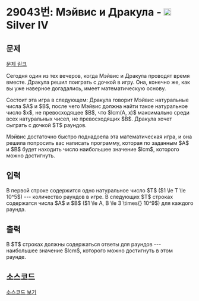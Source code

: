 # 29043번: Мэйвис и Дракула - <img src="https://static.solved.ac/tier_small/7.svg" style="height:20px" /> Silver IV

<!-- performance -->

<!-- 문제 제출 후 깃허브에 푸시를 했을 때 제출한 코드의 성능이 입력될 공간입니다.-->

<!-- end -->

## 문제

[문제 링크](https://boj.kr/29043)


<p>Сегодня один из тех вечеров, когда Мэйвис и Дракула проводят время вместе. Дракула решил поиграть с дочкой в игру. Она, конечно же, как вы уже наверное догадались, имеет математическую основу. </p>

<p>Состоит эта игра в следующем: Дракула говорит Мэйвис натуральные числа $A$ и $B$, после чего Мэйвис должна найти такое натуральное число $x$, не превосходящее $B$, что $lcm(A, x)$ максимально среди всех натуральных чисел, не превосходящих $B$. Дракула хочет сыграть с дочкой $T$ раундов.</p>

<p>Мэйвис достаточно быстро поднадоела эта математическая игра, и она решила попросить вас написать программу, которая по заданным $A$ и $B$ будет находить число наибольшее значение $lcm$, которого можно достигнуть.</p>



## 입력


<p>В первой строке содержится одно натуральное число $T$ ($1 \le T \le 10^5$)  --- количество раундов в игре. В следующих $T$ строках содержатся числа $A$ и $B$ ($1 \le A, B \le 3 \times{} 10^9$) для каждого раунда.</p>



## 출력


<p>В $T$ строках должны содержаться ответы для раундов --- наибольшее значение $lcm$, которого можно достигнуть в этом раунде.</p>



## 소스코드

[소스코드 보기](Мэйвис%20и%20Дракула.cpp)